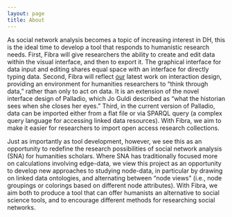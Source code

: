 ```yaml
---
layout: page
title: About
---
```



As social network analysis becomes a topic of increasing interest in DH, this is the ideal time to develop a tool that responds to humanistic research needs. First, Fibra will give researchers the ability to create and edit data within the visual interface, and then to export it. The graphical interface for data input and editing shares equal space with an interface for directly typing data. Second, Fibra will reflect [our](http://hdlab.stanford.edu/) latest work on interaction design, providing an environment for humanities researchers to “think through data,” rather than only to act on data. It is an extension of the novel interface design of Palladio, which Jo Guldi described as “what the historian sees when she closes her eyes.” Third, in the current version of Palladio, data can be imported either from a flat file or via SPARQL query (a complex query language for accessing linked data resources). With Fibra, we aim to make it easier for researchers to import open access research collections.  

Just as importantly as tool development, however, we see this as an opportunity to redefine the research possibilities of social network analysis (SNA) for humanities scholars. Where SNA has traditionally focused more on calculations involving edge-data, we view this project as an opportunity to develop new approaches to studying node-data, in particular by drawing on linked data ontologies, and alternating between “node views” (i.e., node groupings or colorings based on different node attributes). With Fibra, we aim both to produce a tool that can offer humanists an alternative to social science tools, and to encourage different methods for researching social networks.
